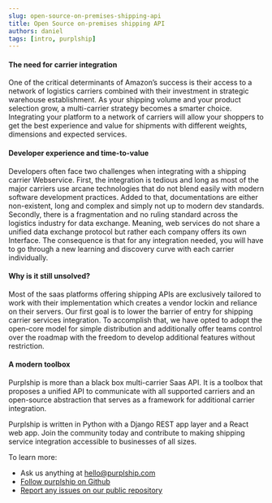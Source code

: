```yaml
---
slug: open-source-on-premises-shipping-api
title: Open Source on-premises shipping API
authors: daniel
tags: [intro, purplship]
---
```


#### The need for carrier integration

One of the critical determinants of Amazon’s success is their access to a network of
logistics carriers combined with their investment in strategic warehouse establishment.
As your shipping volume and your product selection grow, a multi-carrier strategy
becomes a smarter choice. Integrating your platform to a network of carriers will
allow your shoppers to get the best experience and value for shipments with different
weights, dimensions and expected services.

#### Developer experience and time-to-value

Developers often face two challenges when integrating with a shipping carrier Webservice.
First, the integration is tedious and long as most of the major carriers use arcane
technologies that do not blend easily with modern software development practices.
Added to that, documentations are either non-existent, long and complex and simply
not up to modern dev standards.
Secondly, there is a fragmentation and no ruling standard across the logistics industry
for data exchange. Meaning, web services do not share a unified data exchange protocol
but rather each company offers its own Interface. The consequence is that for any
integration needed, you will have to go through a new learning and discovery curve with
each carrier individually.

#### Why is it still unsolved?

Most of the saas platforms offering shipping APIs are exclusively tailored to work with
their implementation which creates a vendor lockin and reliance on their servers.
Our first goal is to lower the barrier of entry for shipping carrier services integration.
To accomplish that, we have opted to adopt the open-core model for simple distribution
and additionally offer teams control over the roadmap with the freedom to develop additional
features without restriction.

#### A modern toolbox

Purplship is more than a black box multi-carrier Saas API. It is a toolbox that proposes a
unified API to communicate with all supported carriers and an open-source abstraction that
serves as a framework for additional carrier integration.

Purplship is written in Python with a Django REST app layer and a React web app. Join the
community today and contribute to making shipping service integration accessible to
businesses of all sizes.

To learn more:

* Ask us anything at hello@purplship.com
* [Follow purplship on Github](https://github.com/Purplship/purplship)
* [Report any issues on our public repository](https://github.com/Purplship/purplship/issues)
